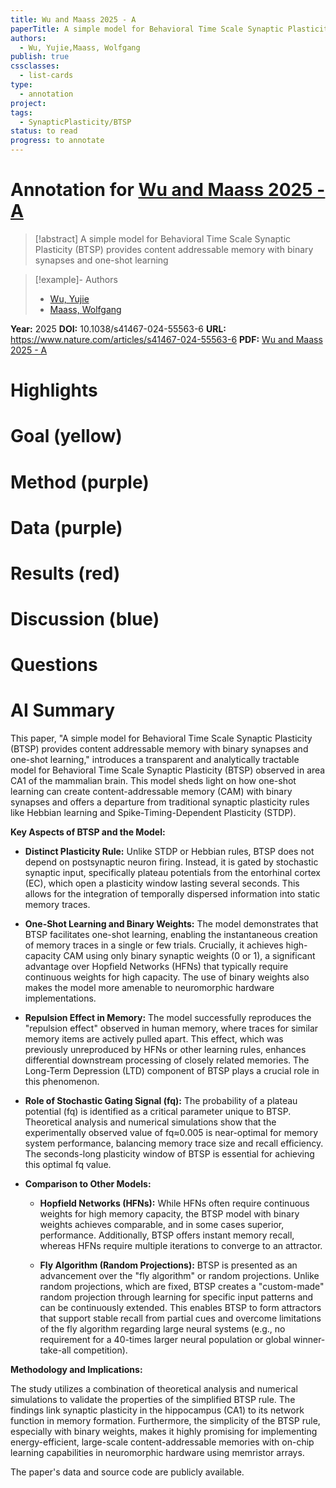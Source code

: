 ```yaml
---
title: Wu and Maass 2025 - A
paperTitle: A simple model for Behavioral Time Scale Synaptic Plasticity (BTSP) provides content addressable memory with binary synapses and one-shot learning
authors:
  - Wu, Yujie,Maass, Wolfgang
publish: true
cssclasses:
  - list-cards
type:
  - annotation
project: 
tags:
  - SynapticPlasticity/BTSP
status: to read
progress: to annotate
---
```

# Annotation for [Wu and Maass 2025 - A](Papers/References/Wu%20and%20Maass%202025%20-%20A)

> [!abstract] A simple model for Behavioral Time Scale Synaptic Plasticity (BTSP) provides content addressable memory with binary synapses and one-shot learning

> [!example]- Authors
> - [Wu, Yujie](Wu%2C%20Yujie)
> - [Maass, Wolfgang](Maass%2C%20Wolfgang)

**Year:** 2025
**DOI:** 10.1038/s41467-024-55563-6
**URL:** https://www.nature.com/articles/s41467-024-55563-6
**PDF:** [Wu and Maass 2025 - A](Papers/PDFs/Wu%20and%20Maass%202025%20-%20A%20simple%20model%20for%20Behavioral%20Time%20Scale%20Synaptic%20Plasticity%20(BTSP)%20provides%20content%20addressable%20memory%20with%20binary%20synapses%20and%20one-shot%20learning.pdf)

# Highlights


# Goal (yellow)


# Method (purple)


# Data (purple)


# Results (red)


# Discussion (blue)


# Questions


# AI Summary
This paper, "A simple model for Behavioral Time Scale Synaptic Plasticity (BTSP) provides content addressable memory with binary synapses and one-shot learning," introduces a transparent and analytically tractable model for Behavioral Time Scale Synaptic Plasticity (BTSP) observed in area CA1 of the mammalian brain. This model sheds light on how one-shot learning can create content-addressable memory (CAM) with binary synapses and offers a departure from traditional synaptic plasticity rules like Hebbian learning and Spike-Timing-Dependent Plasticity (STDP).

**Key Aspects of BTSP and the Model:**

- **Distinct Plasticity Rule:** Unlike STDP or Hebbian rules, BTSP does not depend on postsynaptic neuron firing. Instead, it is gated by stochastic synaptic input, specifically plateau potentials from the entorhinal cortex (EC), which open a plasticity window lasting several seconds. This allows for the integration of temporally dispersed information into static memory traces.
    
- **One-Shot Learning and Binary Weights:** The model demonstrates that BTSP facilitates one-shot learning, enabling the instantaneous creation of memory traces in a single or few trials. Crucially, it achieves high-capacity CAM using only binary synaptic weights (0 or 1), a significant advantage over Hopfield Networks (HFNs) that typically require continuous weights for high capacity. The use of binary weights also makes the model more amenable to neuromorphic hardware implementations.
    
- **Repulsion Effect in Memory:** The model successfully reproduces the "repulsion effect" observed in human memory, where traces for similar memory items are actively pulled apart. This effect, which was previously unreproduced by HFNs or other learning rules, enhances differential downstream processing of closely related memories. The Long-Term Depression (LTD) component of BTSP plays a crucial role in this phenomenon.
    
- **Role of Stochastic Gating Signal (fq):** The probability of a plateau potential (fq​) is identified as a critical parameter unique to BTSP. Theoretical analysis and numerical simulations show that the experimentally observed value of fq​≈0.005 is near-optimal for memory system performance, balancing memory trace size and recall efficiency. The seconds-long plasticity window of BTSP is essential for achieving this optimal fq​ value.
    
- **Comparison to Other Models:**
    - **Hopfield Networks (HFNs):** While HFNs often require continuous weights for high memory capacity, the BTSP model with binary weights achieves comparable, and in some cases superior, performance. Additionally, BTSP offers instant memory recall, whereas HFNs require multiple iterations to converge to an attractor.
        
    - **Fly Algorithm (Random Projections):** BTSP is presented as an advancement over the "fly algorithm" or random projections. Unlike random projections, which are fixed, BTSP creates a "custom-made" random projection through learning for specific input patterns and can be continuously extended. This enables BTSP to form attractors that support stable recall from partial cues and overcome limitations of the fly algorithm regarding large neural systems (e.g., no requirement for a 40-times larger neural population or global winner-take-all competition).
        

**Methodology and Implications:**

The study utilizes a combination of theoretical analysis and numerical simulations to validate the properties of the simplified BTSP rule. The findings link synaptic plasticity in the hippocampus (CA1) to its network function in memory formation. Furthermore, the simplicity of the BTSP rule, especially with binary weights, makes it highly promising for implementing energy-efficient, large-scale content-addressable memories with on-chip learning capabilities in neuromorphic hardware using memristor arrays.

The paper's data and source code are publicly available.